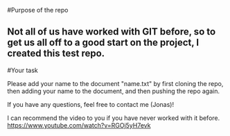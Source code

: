 #Purpose of the repo

Not all of us have worked with GIT before, so to get us all off to a good start on the project, I created this test repo.
---------------------------------------------------------------------
#Your task 

Please add your name to the document "name.txt" by first cloning the repo, then adding your name to the document, and then pushing the repo again.


If you have any questions, feel free to contact me (Jonas)! 

I can recommend the video to you if you have never worked with it before. https://www.youtube.com/watch?v=RGOj5yH7evk